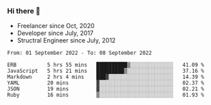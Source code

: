 ### Hi there 👋

- Freelancer since Oct, 2020
- Developer since July, 2017
- Structral Engineer since July, 2012

<!--START_SECTION:waka-->

```text
From: 01 September 2022 - To: 08 September 2022

ERB          5 hrs 55 mins   ██████████▒░░░░░░░░░░░░░░   41.09 %
JavaScript   5 hrs 21 mins   █████████▒░░░░░░░░░░░░░░░   37.16 %
Markdown     2 hrs 4 mins    ███▓░░░░░░░░░░░░░░░░░░░░░   14.39 %
YAML         20 mins         ▓░░░░░░░░░░░░░░░░░░░░░░░░   02.37 %
JSON         19 mins         ▓░░░░░░░░░░░░░░░░░░░░░░░░   02.21 %
Ruby         16 mins         ▒░░░░░░░░░░░░░░░░░░░░░░░░   01.93 %
```

<!--END_SECTION:waka-->
